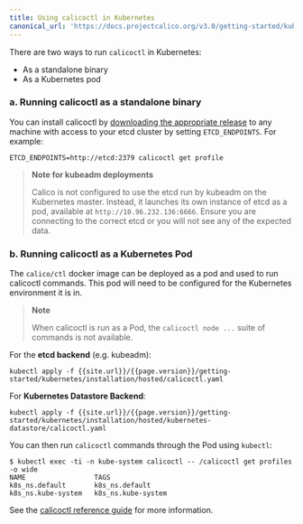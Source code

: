 ```yaml
---
title: Using calicoctl in Kubernetes
canonical_url: 'https://docs.projectcalico.org/v3.0/getting-started/kubernetes/tutorials/using-calicoctl'
---
```


There are two ways to run `calicoctl` in Kubernetes:

- As a standalone binary
- As a Kubernetes pod

### a. Running calicoctl as a standalone binary

You can install calicoctl by [downloading the appropriate release]({{site.baseurl}}/{{page.version}}/releases) to any
machine with access to your etcd cluster by setting `ETCD_ENDPOINTS`. For example:

```
ETCD_ENDPOINTS=http://etcd:2379 calicoctl get profile
```

>**Note for kubeadm deployments**
>
> Calico is not configured to use the etcd run by kubeadm on the Kubernetes master.
> Instead, it launches its own instance of etcd as a pod, available at
`http://10.96.232.136:6666`.
>Ensure you are connecting to the correct etcd or you will not see any of the expected data.

### b. Running calicoctl as a Kubernetes Pod

The `calico/ctl` docker image can be deployed as a pod and used to run calicoctl
commands. This pod will need to be configured for the Kubernetes environment it is in.

>**Note**
>
>When calicoctl is run as a Pod, the `calicoctl node ...` suite of commands is not available.


For the **etcd backend** (e.g. kubeadm):

```
kubectl apply -f {{site.url}}/{{page.version}}/getting-started/kubernetes/installation/hosted/calicoctl.yaml
```

For **Kubernetes Datastore Backend**:

```
kubectl apply -f {{site.url}}/{{page.version}}/getting-started/kubernetes/installation/hosted/kubernetes-datastore/calicoctl.yaml
```

You can then run `calicoctl` commands through the Pod using `kubectl`:

```
$ kubectl exec -ti -n kube-system calicoctl -- /calicoctl get profiles -o wide
NAME                 TAGS
k8s_ns.default       k8s_ns.default
k8s_ns.kube-system   k8s_ns.kube-system
```

See the [calicoctl reference guide]({{site.baseurl}}/{{page.version}}/reference/calicoctl) for more information.
